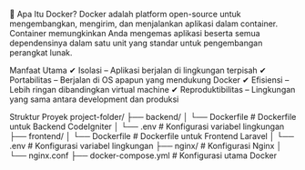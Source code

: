📌 Apa Itu Docker?
Docker adalah platform open-source untuk mengembangkan, mengirim, dan menjalankan aplikasi dalam container. Container memungkinkan Anda mengemas aplikasi beserta semua dependensinya dalam satu unit yang standar untuk pengembangan perangkat lunak.


Manfaat Utama
✔ Isolasi – Aplikasi berjalan di lingkungan terpisah
✔ Portabilitas – Berjalan di OS apapun yang mendukung Docker
✔ Efisiensi – Lebih ringan dibandingkan virtual machine
✔ Reproduktibilitas – Lingkungan yang sama antara development dan produksi



Struktur Proyek
project-folder/
├── backend/
│    └── Dockerfile     # Dockerfile untuk Backend CodeIgniter
│    └── .env          # Konfigurasi variabel lingkungan
├── frontend/
│    └── Dockerfile    # Dockerfile untuk Frontend Laravel
│    └── .env          # Konfigurasi variabel lingkungan
├── nginx/             # Konfigurasi Nginx
│    └── nginx.conf
├── docker-compose.yml # Konfigurasi utama Docker
